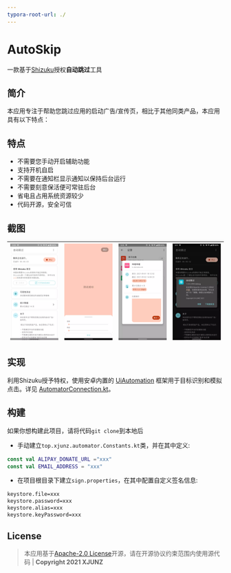 ```yaml
---
typora-root-url: ./
---
```


# AutoSkip

一款基于[Shizuku](https://github.com/RikkaApps/Shizuku)授权**自动跳过**工具

## 简介

本应用专注于帮助您跳过应用的启动广告/宣传页，相比于其他同类产品，本应用具有以下特点：

## 特点

- 不需要您手动开启辅助功能
- 支持开机自启
- 不需要在通知栏显示通知以保持后台运行
- 不需要刻意保活便可常驻后台
- 省电且占用系统资源较少
- 代码开源，安全可信

## 截图

| <img src="/app/screenshots/pic_main.webp" alt="pic_main" style="zoom:25%;" /> | <img src="/app/screenshots/pic_test.webp" alt="pic_test" style="zoom:25%;" /> | <img src="/app/screenshots/pic_records.webp" style="zoom:25%;" /> | <img src="/app/screenshots/pic_night_mode.webp" style="zoom:25%;" /> |
| ------------------------------------------------------------ | ------------------------------------------------------------ | ------------------------------------------------------------ | ------------------------------------------------------------ |

## 实现

利用Shizuku授予特权，使用安卓内置的 [UiAutomation](https://cs.android.com/android/platform/superproject/+/master:frameworks/base/core/java/android/app/UiAutomation.java)
框架用于目标识别和模拟点击。详见 [AutomatorConnection.kt](https://github.com/xjunz/AutoSkip/blob/master/automator/src/main/java/top/xjunz/automator/AutomatorConnection.kt)。

## 构建

如果你想构建此项目，请将代码`git clone`到本地后

- 手动建立`top.xjunz.automator.Constants.kt`类，并在其中定义:

```kotlin
const val ALIPAY_DONATE_URL ="xxx"
const val EMAIL_ADDRESS = "xxx"
```

- 在项目根目录下建立`sign.properties`，在其中配置自定义签名信息:

```properties
keystore.file=xxx
keystore.password=xxx
keystore.alias=xxx
keystore.keyPassword=xxx
```

## License

> 本应用基于[Apache-2.0 License](https://github.com/xjunz/AutoSkip/blob/master/LICENSE)开源，请在开源协议约束范围内使用源代码 | **Copyright 2021 XJUNZ**
>

